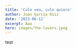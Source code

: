 ```yaml
---
title: 'Culo veo, culo quiero'
author: Juan García Ruiz
date: '2023-06-11'
excerpt: Aaa
hero: images/the-lovers.jpeg
---
```

t﻿est

